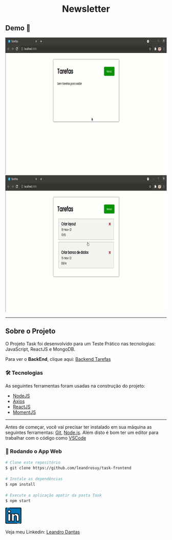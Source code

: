 <h1 style="text-align: center; font-weight: bold;">Newsletter</h1>

## Demo 📸

<div align="center" >
  <img src="./github/preview.gif" alt="demo-app" height="425">
   <img src="./github/delete.gif" alt="demo-app" height="425">
</div>

---

## Sobre o Projeto

O Projeto Task foi desenvolvido para um Teste Prático nas tecnologias: JavaScript, ReactJS e MongoDB.

Para ver o **BackEnd**, clique aqui: [Backend Tarefas](https://github.com/leandrosuy/task-backend)

### 🛠 Tecnologias

As seguintes ferramentas foram usadas na construção do projeto:

- [NodeJS](https://nodejs.dev/)
- [Axios](https://github.com/axios/axios)
- [ReactJS](https://pt-br.reactjs.org/)
- [MomentJS](https://momentjs.com/)



---

Antes de começar, você vai precisar ter instalado em sua máquina as seguintes ferramentas:
[Git](https://git-scm.com), [Node.js](https://nodejs.org/en/).
Além disto é bom ter um editor para trabalhar com o código como [VSCode](https://code.visualstudio.com/)

### 🎲 Rodando o App Web

```bash
# Clone este repositório
$ git clone https://github.com/leandrosuy/task-frontend

# Instale as dependências
$ npm install

# Execute a aplicação apatir da pasta Task
$ npm start

```

<a href="https://raw.githubusercontent.com/ARTHURPC03/Proffy-FullStack/master/github/linkedin.png">
<img src="https://raw.githubusercontent.com/ARTHURPC03/Proffy-FullStack/master/github/linkedin.png" alt="linkedin" height="50"></a>
<br />

Veja meu Linkedin: [Leandro Dantas](https://www.linkedin.com/in/leandro-dantas-1959b711b/)